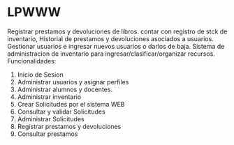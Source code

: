 # LPWWW
Registrar prestamos y devoluciones de libros. contar con registro de stck de inventario, Historial de prestamos y devoluciones asociados a usuarios.
Gestionar usuarios e ingresar nuevos usuarios o darlos de baja.
Sistema de administracion de inventario para ingresar/clasificar/organizar recursos.  
Funcionalidades:  
<ol>
        <li>Inicio de Sesion 
        <li>Administrar usuarios y asignar perfiles
        <li>Administrar alumnos y docentes.
        <li>Administrar inventario  
        <li>Crear Solicitudes por el sistema WEB 
        <li>Consultar y validar Solicitudes 
        <li>Administrar Solicitudes  
        <li>Registrar prestamos y devoluciones  
        <li>Consultar prestamos 
</ol>
